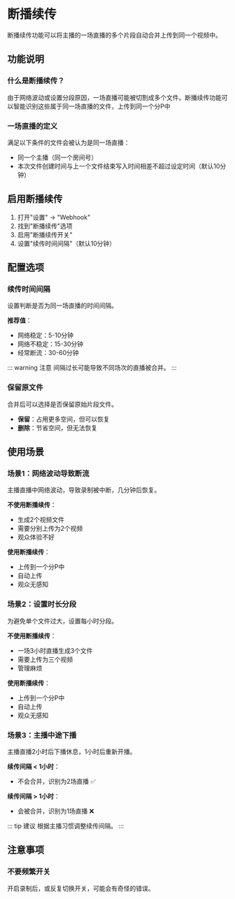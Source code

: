 # 断播续传

断播续传功能可以将主播的一场直播的多个片段自动合并上传到同一个视频中。

## 功能说明

### 什么是断播续传？

由于网络波动或设置分段原因，一场直播可能被切割成多个文件。断播续传功能可以智能识别这些属于同一场直播的文件，上传到同一个分P中

### 一场直播的定义

满足以下条件的文件会被认为是同一场直播：

- 同一个主播（同一个房间号）
- 本次文件创建时间与上一个文件结束写入时间相差不超过设定时间（默认10分钟）

## 启用断播续传

1. 打开"设置" -> "Webhook"
2. 找到"断播续传"选项
3. 启用"断播续传开关"
4. 设置"续传时间间隔"（默认10分钟）

## 配置选项

### 续传时间间隔

设置判断是否为同一场直播的时间间隔。

**推荐值**：

- 网络稳定：5-10分钟
- 网络不稳定：15-30分钟
- 经常断流：30-60分钟

::: warning 注意
间隔过长可能导致不同场次的直播被合并。
:::

### 保留原文件

合并后可以选择是否保留原始片段文件。

- **保留**：占用更多空间，但可以恢复
- **删除**：节省空间，但无法恢复

## 使用场景

### 场景1：网络波动导致断流

主播直播中网络波动，导致录制被中断，几分钟后恢复。

**不使用断播续传**：

- 生成2个视频文件
- 需要分别上传为2个视频
- 观众体验不好

**使用断播续传**：

- 上传到一个分P中
- 自动上传
- 观众无感知

### 场景2：设置时长分段

为避免单个文件过大，设置每小时分段。

**不使用断播续传**：

- 一场3小时直播生成3个文件
- 需要上传为三个视频
- 管理麻烦

**使用断播续传**：

- 上传到一个分P中
- 自动上传
- 观众无感知

### 场景3：主播中途下播

主播直播2小时后下播休息，1小时后重新开播。

**续传间隔 < 1小时**：

- 不会合并，识别为2场直播 ✅

**续传间隔 > 1小时**：

- 会被合并，识别为1场直播 ❌

::: tip 建议
根据主播习惯调整续传间隔。
:::

## 注意事项

### 不要频繁开关

开启录制后，或反复切换开关，可能会有奇怪的错误。
